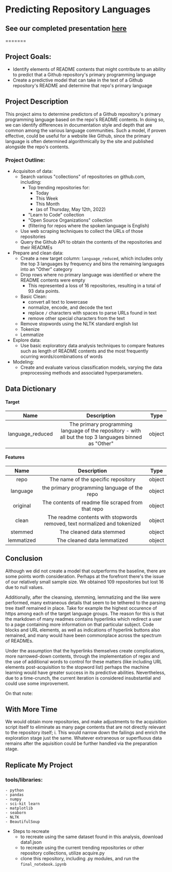# Predicting Repository Languages

## **See our completed presentation [here](https://docs.google.com/presentation/d/14wNkG29vNkR9OuMkvB42JR2K0yB6ZrSVS06qJSrgcWY/edit?usp=sharing)**

=======

## Project Goals:
- Identify elements of README contents that might contribute to an ability to predict that a Github repository's primary programming language
- Create a predictive model that can take in the text of a Github repository's README and determine that repo's primary language

## Project Description

This project aims to determine predictors of a Github repository's primary programming language based on the repo's README contents. In doing so, we can identify differences in documentation style and depth that are common among the various language communities. Such a model, if proven effective, could be useful for a website like Github, since the primary language is often determined algorithmically by the site and published alongside the repo's contents. 

### Project Outline:
    
- Acquisiton of data:
    - Search various "collections" of repositories on github.com, including:
        - Top trending repositories for:
            - Today
            - This Week
            - This Month
            - (as of Thursday, May 12th, 2022)
        - "Learn to Code" collection
        - "Open Source Organizations" collection
        - (filtering for repos where the spoken language is English)
    - Use web scraping techniques to collect the URLs of those repositories
    - Query the Github API to obtain the contents of the repositories and their READMEs
- Prepare and clean data:
    - Create a new target column: `language_reduced`, which includes only the top 3 languages by frequency and bins the remaining languages into an "Other" category
    - Drop rows where no primary language was identified or where the README contents were empty 
        - This represented a loss of 16 repositories, resulting in a total of 93 data points.
    - Basic Clean:
        - convert all text to lowercase
        - normalize, encode, and decode the text
        - replace `/` characters with spaces to parse URLs found in text
        - remove other special characters from the text
    - Remove stopwords using the NLTK standard english list
    - Tokenize
    - Lemmatize
- Explore data:
    - Use basic exploratory data analysis techniques to compare features such as length of README contents and the most frequently ocurring words/combinations of words
- Modeling:
    - Create and evaluate various classification models, varying the data preprocessing methods and associated hyperparameters.

## Data Dictionary

#### Target
Name | Description | Type
:---: | :---: | :---:
language_reduced | The primary programming language of the repository - with all but the top 3 languages binned as "Other" | object
#### Features
Name | Description | Type
:---: | :---: | :---:
repo | The name of the specific repository | object
language | the primary programming language of the repo | object
original | The contents of readme file scraped from that repo | object
clean | The readme contents with stopwords removed, text normalized and tokenized | object
stemmed | The cleaned data stemmed | object
lemmatized | The cleaned data lemmatized | object

## Conclusion

Although we did not create a model that outperforms the baseline, there are some points worth consideration.
Perhaps at the forefront there's the issue of our relatively small sample size. We obtained 109 repositories but lost 16 due to null values.

Additionally, after the cleansing, stemming, lemmatizing and the like were performed, many extraneous details that seem to be tethered to the parsing tree itself remained in place. Take for example the highest occurence of https among each of the target language groups. The reason for this is that the markdown of many readmes contains hyperlinks which redirect a user to a page containing more information on that particular subject. Code blocks and URL elements, as well as indications of hyperlink buttons also remained, and many would have been commonplace across the spectrum of READMEs.

Under the assumption that the hyperlinks themselves create complications, more narrowed-down contents, through the implementation of regex and the use of additional words to control for these matters (like including URL elements post-acquisition to the stopword list) perhaps the machine learning would have greater success in its predictive abilities. Nevertheless, due to a time-crunch, the current iteration is considered insubstantial and could use some improvement.

On that note:

## With More Time

We would obtain more repositories, and make adjustments to the acquisition script itself to eliminate as many page contents that are not directly relevant to the repository itself; i. This would narrow down the failings and enrich the exploration stage just the same. Whatever extraneous or superfluous data remains after the aquisition could be further handled via the preparation stage.

## Replicate My Project
### tools/libraries:
    - python
    - pandas
    - numpy
    - sci-kit learn
    - matplotlib
    - seaborn
    - NLTK
    - BeautifulSoup
* Steps to recreate
    - to recreate using the same dataset found in this analysis, download data1.json
    - to recreate using the current trending repositories or other repository collections, utilize acquire.py
    - clone this repository, including .py modules, and run the `final_notebook.ipynb`